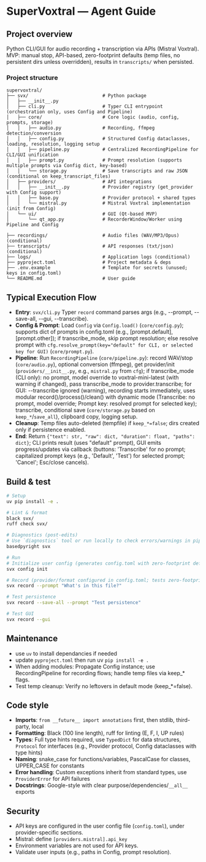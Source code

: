 # SuperVoxtral — Agent Guide

## Project overview
Python CLI/GUI for audio recording + transcription via APIs (Mistral Voxtral). MVP: manual stop, API-based, zero-footprint defaults (temp files, no persistent dirs unless overridden), results in `transcripts/` when persisted.

### Project structure
```
supervoxtral/
├── svx/                           # Python package
│   ├── __init__.py
│   ├── cli.py                     # Typer CLI entrypoint (orchestration only, uses Config and Pipeline)
│   ├── core/                      # Core logic (audio, config, prompts, storage)
│   │   ├── audio.py               # Recording, ffmpeg detection/conversion
│   │   ├── config.py              # Structured Config dataclasses, loading, resolution, logging setup
│   │   ├── pipeline.py            # Centralized RecordingPipeline for CLI/GUI unification
│   │   ├── prompt.py              # Prompt resolution (supports multiple prompts via Config dict, key-based)
│   │   └── storage.py             # Save transcripts and raw JSON (conditional on keep_transcript_files)
│   ├── providers/                 # API integrations
│   │   ├── __init__.py            # Provider registry (get_provider with Config support)
│   │   ├── base.py                # Provider protocol + shared types
│   │   └── mistral.py             # Mistral Voxtral implementation (init from Config)
│   └── ui/                        # GUI (Qt-based MVP)
│       └── qt_app.py              # RecorderWindow/Worker using Pipeline and Config

├── recordings/                    # Audio files (WAV/MP3/Opus) (conditional)
├── transcripts/                   # API responses (txt/json) (conditional)
├── logs/                          # Application logs (conditional)
├── pyproject.toml                 # Project metadata & deps
├── .env.example                   # Template for secrets (unused; keys in config.toml)
└── README.md                      # User guide
```

## Typical Execution Flow

- **Entry**: `svx/cli.py` Typer `record` command parses args (e.g., --prompt, --save-all, --gui, --transcribe).
- **Config & Prompt**: Load `Config` via `Config.load()` (`core/config.py`); supports dict of prompts in config.toml (e.g., [prompt.default], [prompt.other]); if transcribe_mode, skip prompt resolution; else resolve prompt with `cfg.resolve_prompt(key="default" for CLI, or selected key for GUI)` (`core/prompt.py`).
- **Pipeline**: Run `RecordingPipeline` (`core/pipeline.py`): record WAV/stop (`core/audio.py`), optional conversion (ffmpeg), get provider/init (`providers/__init__.py`, e.g., `mistral.py` from `cfg`); if transcribe_mode (CLI only): no prompt, model override to voxtral-mini-latest (with warning if changed), pass transcribe_mode to provider.transcribe; for GUI: --transcribe ignored (warning), recording starts immediately, uses modular record()/process()/clean() with dynamic mode (Transcribe: no prompt, model override; Prompt key: resolved prompt for selected key); transcribe, conditional save (`core/storage.py` based on `keep_*`/`save_all`), clipboard copy, logging setup.
- **Cleanup**: Temp files auto-deleted (tempfile) if `keep_*=false`; dirs created only if persistence enabled.
- **End**: Return `{"text": str, "raw": dict, "duration": float, "paths": dict}`; CLI prints result (uses "default" prompt), GUI emits progress/updates via callback (buttons: 'Transcribe' for no prompt; capitalized prompt keys (e.g., 'Default', 'Test') for selected prompt; 'Cancel'; Esc/close cancels).

## Build & test
```bash
# Setup
uv pip install -e .

# Lint & format
black svx/
ruff check svx/

# Diagnostics (post-edits)
# Use `diagnostics` tool or run locally to check errors/warnings in pipeline.py, config.py, etc.
basedpyright svx

# Run
# Initialize user config (generates config.toml with zero-footprint defaults)
svx config init

# Record (provider/format configured in config.toml; tests zero-footprint)
svx record --prompt "What's in this file?"

# Test persistence
svx record --save-all --prompt "Test persistence"

# Test GUI
svx record --gui
```

## Maintenance

- use `uv` to install dependancies if needed
- update `pyproject.toml` then run uv `pip install -e .`
- When adding modules: Propagate Config instance; use RecordingPipeline for recording flows; handle temp files via keep_* flags.
- Test temp cleanup: Verify no leftovers in default mode (keep_*=false).


## Code style
- **Imports**: `from __future__ import annotations` first, then stdlib, third-party, local
- **Formatting**: Black (100 line length), ruff for linting (E, F, I, UP rules)
- **Types**: Full type hints required, use `TypedDict` for data structures, `Protocol` for interfaces (e.g., Provider protocol, Config dataclasses with type hints)
- **Naming**: snake_case for functions/variables, PascalCase for classes, UPPER_CASE for constants
- **Error handling**: Custom exceptions inherit from standard types, use `ProviderError` for API failures
- **Docstrings**: Google-style with clear purpose/dependencies/`__all__` exports

## Security
- API keys are configured in the user config file (`config.toml`), under provider-specific sections.
- Mistral: define `[providers.mistral].api_key`
- Environment variables are not used for API keys.
- Validate user inputs (e.g., paths in Config, prompt resolution).
